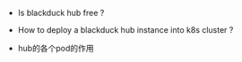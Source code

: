 - Is blackduck hub free ?

- How to deploy a blackduck hub instance into k8s cluster ?

- hub的各个pod的作用
